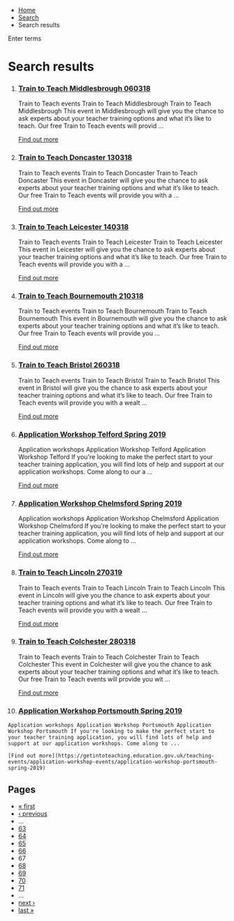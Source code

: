*   [Home](/)
*   [Search](/search)
*   Search results

Enter terms 

Search results
==============

1.  ### [Train to Teach Middlesbrough 060318](https://getintoteaching.education.gov.uk/teaching-events/train-to-teach-events/train-to-teach-middlesbrough-060318)
    
    Train to Teach events Train to Teach Middlesbrough Train to Teach Middlesbrough This event in Middlesbrough will give you the chance to ask experts about your teacher training options and what it’s like to teach. Our free Train to Teach events will provid ...
    
    [Find out more](https://getintoteaching.education.gov.uk/teaching-events/train-to-teach-events/train-to-teach-middlesbrough-060318)
    
2.  ### [Train to Teach Doncaster 130318](https://getintoteaching.education.gov.uk/teaching-events/train-to-teach-events/train-to-teach-doncaster-130318)
    
    Train to Teach events Train to Teach Doncaster Train to Teach Doncaster This event in Doncaster will give you the chance to ask experts about your teacher training options and what it’s like to teach. Our free Train to Teach events will provide you with a ...
    
    [Find out more](https://getintoteaching.education.gov.uk/teaching-events/train-to-teach-events/train-to-teach-doncaster-130318)
    
3.  ### [Train to Teach Leicester 140318](https://getintoteaching.education.gov.uk/teaching-events/train-to-teach-events/train-to-teach-leicester-140318)
    
    Train to Teach events Train to Teach Leicester Train to Teach Leicester This event in Leicester will give you the chance to ask experts about your teacher training options and what it’s like to teach. Our free Train to Teach events will provide you with a ...
    
    [Find out more](https://getintoteaching.education.gov.uk/teaching-events/train-to-teach-events/train-to-teach-leicester-140318)
    
4.  ### [Train to Teach Bournemouth 210318](https://getintoteaching.education.gov.uk/teaching-events/train-to-teach-events/train-to-teach-bournemouth-210318)
    
    Train to Teach events Train to Teach Bournemouth Train to Teach Bournemouth This event in Bournemouth will give you the chance to ask experts about your teacher training options and what it’s like to teach. Our free Train to Teach events will provide you ...
    
    [Find out more](https://getintoteaching.education.gov.uk/teaching-events/train-to-teach-events/train-to-teach-bournemouth-210318)
    
5.  ### [Train to Teach Bristol 260318](https://getintoteaching.education.gov.uk/teaching-events/train-to-teach-events/train-to-teach-bristol-260318)
    
    Train to Teach events Train to Teach Bristol Train to Teach Bristol This event in Bristol will give you the chance to ask experts about your teacher training options and what it’s like to teach. Our free Train to Teach events will provide you with a wealt ...
    
    [Find out more](https://getintoteaching.education.gov.uk/teaching-events/train-to-teach-events/train-to-teach-bristol-260318)
    
6.  ### [Application Workshop Telford Spring 2019](https://getintoteaching.education.gov.uk/teaching-events/application-workshop-events/application-workshop-telford-spring-2019)
    
    Application workshops Application Workshop Telford Application Workshop Telford If you're looking to make the perfect start to your teacher training application, you will find lots of help and support at our application workshops. Come along to our a ...
    
    [Find out more](https://getintoteaching.education.gov.uk/teaching-events/application-workshop-events/application-workshop-telford-spring-2019)
    
7.  ### [Application Workshop Chelmsford Spring 2019](https://getintoteaching.education.gov.uk/teaching-events/application-workshop-events/application-workshop-chelmsford-spring-2019)
    
    Application workshops Application Workshop Chelmsford Application Workshop Chelmsford If you're looking to make the perfect start to your teacher training application, you will find lots of help and support at our application workshops. Come along to ...
    
    [Find out more](https://getintoteaching.education.gov.uk/teaching-events/application-workshop-events/application-workshop-chelmsford-spring-2019)
    
8.  ### [Train to Teach Lincoln 270319](https://getintoteaching.education.gov.uk/teaching-events/train-to-teach-events/train-to-teach-lincoln-270318)
    
    Train to Teach events Train to Teach Lincoln Train to Teach Lincoln This event in Lincoln will give you the chance to ask experts about your teacher training options and what it’s like to teach. Our free Train to Teach events will provide you with a wealt ...
    
    [Find out more](https://getintoteaching.education.gov.uk/teaching-events/train-to-teach-events/train-to-teach-lincoln-270318)
    
9.  ### [Train to Teach Colchester 280318](https://getintoteaching.education.gov.uk/teaching-events/train-to-teach-events/train-to-teach-colchester-280318)
    
    Train to Teach events Train to Teach Colchester Train to Teach Colchester This event in Colchester will give you the chance to ask experts about your teacher training options and what it’s like to teach. Our free Train to Teach events will provide you wit ...
    
    [Find out more](https://getintoteaching.education.gov.uk/teaching-events/train-to-teach-events/train-to-teach-colchester-280318)
    
10.  ### [Application Workshop Portsmouth Spring 2019](https://getintoteaching.education.gov.uk/teaching-events/application-workshop-events/application-workshop-portsmouth-spring-2019)
    
    Application workshops Application Workshop Portsmouth Application Workshop Portsmouth If you're looking to make the perfect start to your teacher training application, you will find lots of help and support at our application workshops. Come along to ...
    
    [Find out more](https://getintoteaching.education.gov.uk/teaching-events/application-workshop-events/application-workshop-portsmouth-spring-2019)
    

Pages
-----

*   [« first](/search/site "Go to first page")
*   [‹ previous](/search/site?page=65 "Go to previous page")
*   …
*   [63](/search/site?page=62 "Go to page 63")
*   [64](/search/site?page=63 "Go to page 64")
*   [65](/search/site?page=64 "Go to page 65")
*   [66](/search/site?page=65 "Go to page 66")
*   67
*   [68](/search/site?page=67 "Go to page 68")
*   [69](/search/site?page=68 "Go to page 69")
*   [70](/search/site?page=69 "Go to page 70")
*   [71](/search/site?page=70 "Go to page 71")
*   …
*   [next ›](/search/site?page=67 "Go to next page")
*   [last »](/search/site?page=1032 "Go to last page")